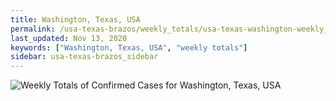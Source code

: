 ```yaml
---
title: Washington, Texas, USA
permalink: /usa-texas-brazos/weekly_totals/usa-texas-washington-weekly_totals.html
last_updated: Nov 13, 2020
keywords: ["Washington, Texas, USA", "weekly totals"]
sidebar: usa-texas-brazos_sidebar
---
```


![Weekly Totals of Confirmed Cases for Washington, Texas, USA](/covid_tracker/images/graphs/usa-texas-washington-weekly_totals_graph.png)
